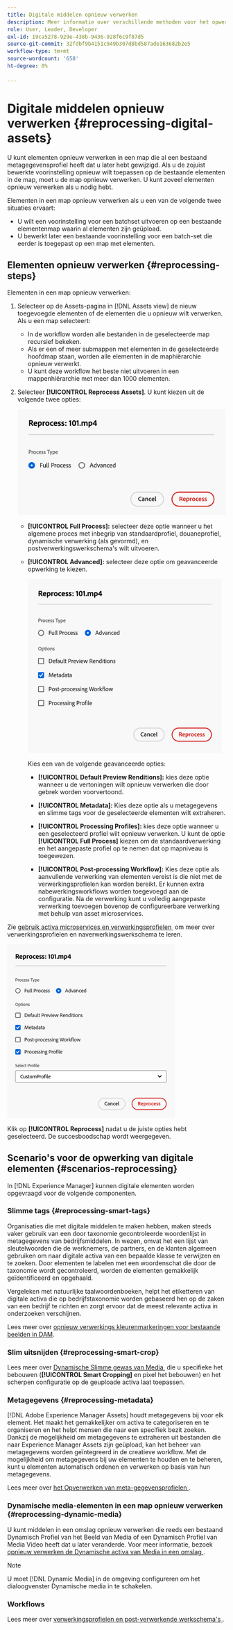 ```yaml
---
title: Digitale middelen opnieuw verwerken
description: Meer informatie over verschillende methoden voor het opwerken van digitale elementen
role: User, Leader, Developer
exl-id: 19ca5278-929e-438b-9436-928f6c9f87d5
source-git-commit: 32fdbf9b4151c949b307d8bd587ade163682b2e5
workflow-type: tm+mt
source-wordcount: '658'
ht-degree: 0%

---
```


# Digitale middelen opnieuw verwerken {#reprocessing-digital-assets}

U kunt elementen opnieuw verwerken in een map die al een bestaand metagegevensprofiel heeft dat u later hebt gewijzigd. Als u de zojuist bewerkte voorinstelling opnieuw wilt toepassen op de bestaande elementen in de map, moet u de map opnieuw verwerken. U kunt zoveel elementen opnieuw verwerken als u nodig hebt.

Elementen in een map opnieuw verwerken als u een van de volgende twee situaties ervaart:

* U wilt een voorinstelling voor een batchset uitvoeren op een bestaande elementenmap waarin al elementen zijn geüpload.
* U bewerkt later een bestaande voorinstelling voor een batch-set die eerder is toegepast op een map met elementen.

## Elementen opnieuw verwerken {#reprocessing-steps}

Elementen in een map opnieuw verwerken:

1. Selecteer op de Assets-pagina in [!DNL Assets view] de nieuw toegevoegde elementen of de elementen die u opnieuw wilt verwerken.
Als u een map selecteert:

   * In de workflow worden alle bestanden in de geselecteerde map recursief bekeken.
   * Als er een of meer submappen met elementen in de geselecteerde hoofdmap staan, worden alle elementen in de maphiërarchie opnieuw verwerkt.
   * U kunt deze workflow het beste niet uitvoeren in een mappenhiërarchie met meer dan 1000 elementen.

1. Selecteer **[!UICONTROL Reprocess Assets]**. U kunt kiezen uit de volgende twee opties:

   ![&#x200B; het Opverwerken de Opties van Assets &#x200B;](assets/reprocessing-options.png)

   * **[!UICONTROL Full Process]:** selecteer deze optie wanneer u het algemene proces met inbegrip van standaardprofiel, douaneprofiel, dynamische verwerking (als gevormd), en postverwerkingswerkschema&#39;s wilt uitvoeren.
   * **[!UICONTROL Advanced]:** selecteer deze optie om geavanceerde opwerking te kiezen.

     ![&#x200B; de Geavanceerde Opties van Assets van de Opwerking &#x200B;](assets/reprocessing-options-advanced.png)

     Kies een van de volgende geavanceerde opties:

      * **[!UICONTROL Default Preview Renditions]:** kies deze optie wanneer u de vertoningen wilt opnieuw verwerken die door gebrek worden voorvertoond.

      * **[!UICONTROL Metadata]:** Kies deze optie als u metagegevens en slimme tags voor de geselecteerde elementen wilt extraheren.

      * **[!UICONTROL Processing Profiles]:** kies deze optie wanneer u een geselecteerd profiel wilt opnieuw verwerken. U kunt de optie **[!UICONTROL Full Process]** kiezen om de standaardverwerking en het aangepaste profiel op te nemen dat op mapniveau is toegewezen.
        <!--When assets are uploaded to a folder, [!DNL Assets ~~view~~] checks the containing folder's properties for a processing profile. If none is applied, a parent folder in the hierarchy is checked for a processing profile to apply.-->

      * **[!UICONTROL Post-processing Workflow]:** Kies deze optie als aanvullende verwerking van elementen vereist is die niet met de verwerkingsprofielen kan worden bereikt. Er kunnen extra nabewerkingsworkflows worden toegevoegd aan de configuratie. Na de verwerking kunt u volledig aangepaste verwerking toevoegen bovenop de configureerbare verwerking met behulp van asset microservices.

Zie [&#x200B; gebruik activa microservices en verwerkingsprofielen &#x200B;](https://experienceleague.adobe.com/docs/experience-manager-cloud-service/content/assets/manage/asset-microservices-configure-and-use.html?lang=nl-NL) om meer over verwerkingsprofielen en naverwerkingswerkschema te leren.

![&#x200B; Geavanceerde Opwerking Assets Options2 &#x200B;](assets/reprocessing-options-advanced-2.png)

Klik op **[!UICONTROL Reprocess]** nadat u de juiste opties hebt geselecteerd. De succesboodschap wordt weergegeven.

## Scenario&#39;s voor de opwerking van digitale elementen {#scenarios-reprocessing}

In [!DNL Experience Manager] kunnen digitale elementen worden opgevraagd voor de volgende componenten.

### Slimme tags {#reprocessing-smart-tags}

Organisaties die met digitale middelen te maken hebben, maken steeds vaker gebruik van een door taxonomie gecontroleerde woordenlijst in metagegevens van bedrijfsmiddelen. In wezen, omvat het een lijst van sleutelwoorden die de werknemers, de partners, en de klanten algemeen gebruiken om naar digitale activa van een bepaalde klasse te verwijzen en te zoeken. Door elementen te labelen met een woordenschat die door de taxonomie wordt gecontroleerd, worden de elementen gemakkelijk geïdentificeerd en opgehaald.

Vergeleken met natuurlijke taalwoordenboeken, helpt het etiketteren van digitale activa die op bedrijfstaxonomie worden gebaseerd hen op de zaken van een bedrijf te richten en zorgt ervoor dat de meest relevante activa in onderzoeken verschijnen.

Lees meer over [&#x200B; opnieuw verwerkings kleurenmarkeringen voor bestaande beelden in DAM &#x200B;](https://experienceleague.adobe.com/docs/experience-manager-cloud-service/content/assets/manage/color-tag-images.html?lang=nl-NL#color-tags-existing-images).

### Slim uitsnijden {#reprocessing-smart-crop}

Lees meer over [&#x200B; Dynamische Slimme gewas van Media &#x200B;](https://experienceleague.adobe.com/docs/experience-manager-cloud-service/content/assets/dynamicmedia/image-profiles.html?lang=nl-NL) die u specifieke het bebouwen (**[!UICONTROL Smart Cropping]** en pixel het bebouwen) en het scherpen configuratie op de geuploade activa laat toepassen.

### Metagegevens {#reprocessing-metadata}

[!DNL Adobe Experience Manager Assets] houdt metagegevens bij voor elk element. Het maakt het gemakkelijker om activa te categoriseren en te organiseren en het helpt mensen die naar een specifiek bezit zoeken. Dankzij de mogelijkheid om metagegevens te extraheren uit bestanden die naar Experience Manager Assets zijn geüpload, kan het beheer van metagegevens worden geïntegreerd in de creatieve workflow. Met de mogelijkheid om metagegevens bij uw elementen te houden en te beheren, kunt u elementen automatisch ordenen en verwerken op basis van hun metagegevens.

Lees meer over [&#x200B; het Opverwerken van meta-gegevensprofielen &#x200B;](https://experienceleague.adobe.com/docs/experience-manager-cloud-service/content/assets/manage/metadata-profiles.html?lang=nl-NL).

### Dynamische media-elementen in een map opnieuw verwerken {#reprocessing-dynamic-media}

U kunt middelen in een omslag opnieuw verwerken die reeds een bestaand Dynamisch Profiel van het Beeld van Media of een Dynamisch Profiel van Media Video heeft dat u later veranderde. Voor meer informatie, bezoek [&#x200B; opnieuw verwerken de Dynamische activa van Media in een omslag &#x200B;](https://experienceleague.adobe.com/docs/experience-manager-cloud-service/content/assets/admin/about-image-video-profiles.html?lang=nl-NL).

>[!NOTE]
>
>U moet [!DNL Dynamic Media] in de omgeving configureren om het dialoogvenster Dynamische media in te schakelen.
>

### Workflows

Lees meer over [&#x200B; verwerkingsprofielen en post-verwerkende werkschema&#39;s &#x200B;](https://experienceleague.adobe.com/docs/experience-manager-cloud-service/content/assets/manage/asset-microservices-configure-and-use.html?lang=nl-NL).
